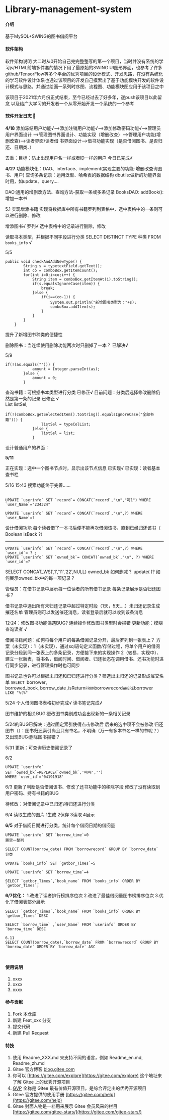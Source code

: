 # Library-management-system

#### 介绍
基于MySQL+SWING的图书借阅平台

#### 软件架构
软件架构说明
大二时从0开始自己完完整整写的第一个项目，当时并没有系统的学习js/HTML前端多件套的情况下用了最原始的SWING UI图形界面，也参考了许多github/TensorFlow等多个平台的优秀项目的设计模式、开发思路，在没有系统化的学习软件设计体系也通过该项目的开发自己摸索出了基于功能模块开发的软件设计模式与思路，并通过绘画一系列时序图、流程图、功能模块图应用于该项目之中

该项目于2021年六月份正式结束，至今已经过去了好多年，遂push该项目以此留念 以及给广大学习的开发者一个从零开始开发一个系统的一个参考



#### 软件开发日志 :memo: 
 **4/18** 
添加冻结用户功能√——>添加注销用户功能√——>添加修改密码功能√——>管理员用户界面设计
 ——>管理图书界面设计、功能实现（增删改查）——>管理用户功能(增删改查)——>读者界面/读者借
书界面设计——>借书功能实现（是否借阅图书、是否归还、日期类、）

去重：目标：防止出现用户名一样或者ID一样的用户 今日已完成√


 **4/27** 
功能模块化：DAO、interface、implement(实现主要的功能-增删改查询图书、用户) 
查询多条记录：运用泛型、哈希表的数据结构
dbutils:做新的功能界面时用，如update、query....

DAO:通用的增删改方法、查询方法-获取一条或多条记录
BooksDAO:
addBook():增加一本书

5.1
实现增添书籍
实现将数据库中所有书籍罗列到表格中，选中表格中的一条则可以进行删除、修改  

增添图书√
罗列√
选中表格中的记录进行删除，修改

读取书本类型，并根据不同字段进行分类
SELECT  DISTINCT TYPE 种类 FROM `books_info` √


5/5

```
public void checkAndAddNewType() {
		String s = typetextField.getText();
		int co = comboBox.getItemCount();
		for(int i=0;i<co;i++) {
			String item = comboBox.getItemAt(i).toString();
			if(s.equalsIgnoreCase(item)) {
				break;
			}else {
				if(i==(co-1)) {
					System.out.println("新增图书类型为："+s);
					comboBox.addItem(s);
				}
			}
		}
	}
```


提升了新增图书种类的便捷性

删除图书：当连续使用删除功能两次时只删掉了一本？ 已解决√

5/9

```
if(!(as.equals(""))) {
			amount = Integer.parseInt(as);
		}else {
			amount = 0;
		}
```


查询书籍：可根据书本类型进行分类
已修正√
目前问题：分类后选择修改删除仍然是第一条的记录
已修正 √	
List listSel;
			
```
if(!(comboBox.getSelectedItem().toString().equalsIgnoreCase("全部书籍"))) {
				listSel = typeColList;
			}else {
				listSel = list;
			}
```


设计普通用户的界面：

 **5/11** 

正在实现：选中一个图书节点时，显示出该节点信息 已实现√
已实现：读者基本查书栏


5/16
15:43 搜索功能终于完善......


```

UPDATE `userinfo` SET `record`= CONCAT(`record`,"\n","呵1") WHERE `user_Name`="234324"

UPDATE `userinfo` SET `record`= CONCAT(`record`,"\n",?) WHERE `user_Name`=?
```


设计借阅功能
每个读者借了一本书后便不能再次借阅该书，直到已经归还该书（ Boolean isBack ?）

--------

```
UPDATE `userinfo` SET `record`= CONCAT(`record`,"\n",?) WHERE `user_id`= ? ;
UPDATE `userinfo` SET `owned_bk`= CONCAT(`owned_bk`,"\n", ?) WHERE `user_id`=?

```


SELECT CONCAT_WS(',1','11','22',NULL)
owned_bk 如何删减？ update( )?
如何展示owned_bk中的每一项记录？

管理员：在借书记录中展示每一位读者的所有借书记录
每条记录展示是否归还图书？

借书记录中选出所有未归还记录中超过特定时段（1天，5天....）未归还记录生成摧还名单
管理员则可以发送催还消息，读者登录后就可以收到该条消息

12:24：修改图书功能偶遇BUG? 连续操作修改图书类型时会报错
更新功能：模糊查询读者 √

借阅书籍问题：如何将每个用户的每条借阅记录分开，最后罗列到一张表上？
方案（未实现）：1（未实现）、通过sql语句定义函数/存储过程，将单个用户的借阅记录分段到同一张表上的多条记录，方便接下来的实现操作
2（较易，实现中）、建立一张新表，将书名，借阅时间、借阅者、归还状态在调用借书、还书功能时进行同步记录，进行管理操作时也可同步

图书记录也许可以根据未归还和已归还进行分类？筛选出未归还的记录形成催交名单
`SELECT `borrower`, `borrowed_book`,`borrow_date`,`isReturn` FROM `borrowrecord` WHERE `borrower` LIKE "%(%"`

5/24
个人借阅图书表格初步完成√
读书笔记完成√

图书维护的相关BUG:更改图书类别成功会出现新的一条相关记录

5/24的BUG已解决：通过固定索引使得点击修改后 后来的选中项不会被修改
归还图书（）：图书归还索引尚且只有书名，不明确（万一有多本书名一样的书呢？）
又出现BUG:删除图书报错？

5/31 更新：可查询历史借阅记录了

6/2


```
UPDATE `userinfo`
SET `owned_bk`=REPLACE(`owned_bk`,'呵呵','')
WHERE `user_id`='04191918'
```


6/3 更新了判断是否借阅该书、修改了还书功能中的移除字段
修改了没有读取到用户密码、持有书籍的BUG

待修改：对借阅记录中已归还\待归还进行分类

6/4 
读取生成的图片
1生成
2保存
3读取
4展示

 **6/5** 
对于借阅日期进行分类，统计每个借阅日期的借阅量


```
UPDATE `userinfo` SET `borrow_time`=0
置空一整列

SELECT COUNT(borrow_date) FROM `borrowrecord` GROUP BY `borrow_date`
分类

UPDATE `books_info` SET `getbor_Times`=5

UPDATE `userinfo` SET `borrow_time`=4

SELECT `getbor_Times`,`book_name` FROM `books_info` ORDER BY `getbor_Times`;
```


 **6/7优化：** 
1.改进了读者排行榜排序位次
2.改进了最佳借阅量图书榜排序位次
3.优化了借阅表部分展示


```
SELECT `getbor_Times`,`book_name` FROM `books_info` ORDER BY `getbor_Times` DESC

SELECT `borrow_time` ,`user_Name` FROM `userinfo` ORDER BY `borrow_time` DESC

6.11
SELECT COUNT(borrow_date),`borrow_date` FROM `borrowrecord` GROUP BY `borrow_date` ORDER BY `borrow_date` ASC 



```


#### 使用说明

1.  xxxx
2.  xxxx
3.  xxxx

#### 参与贡献

1.  Fork 本仓库
2.  新建 Feat_xxx 分支
3.  提交代码
4.  新建 Pull Request


#### 特技

1.  使用 Readme\_XXX.md 来支持不同的语言，例如 Readme\_en.md, Readme\_zh.md
2.  Gitee 官方博客 [blog.gitee.com](https://blog.gitee.com)
3.  你可以 [https://gitee.com/explore](https://gitee.com/explore) 这个地址来了解 Gitee 上的优秀开源项目
4.  [GVP](https://gitee.com/gvp) 全称是 Gitee 最有价值开源项目，是综合评定出的优秀开源项目
5.  Gitee 官方提供的使用手册 [https://gitee.com/help](https://gitee.com/help)
6.  Gitee 封面人物是一档用来展示 Gitee 会员风采的栏目 [https://gitee.com/gitee-stars/](https://gitee.com/gitee-stars/)

